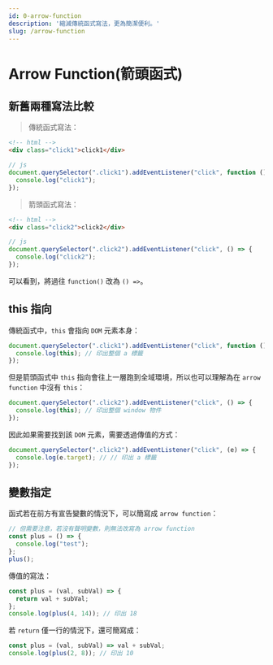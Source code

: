 ```yaml
---
id: 0-arrow-function
description: '縮減傳統函式寫法，更為簡潔便利。'
slug: /arrow-function
---
```


# Arrow Function(箭頭函式)

## 新舊兩種寫法比較

> 傳統函式寫法：

```html
<!-- html -->
<div class="click1">click1</div>
```

```javascript
// js
document.querySelector(".click1").addEventListener("click", function () {
  console.log("click1");
});
```

> 箭頭函式寫法：

```html
<!-- html -->
<div class="click2">click2</div>
```

```javascript
// js
document.querySelector(".click2").addEventListener("click", () => {
  console.log("click2");
});
```

可以看到，將過往 `function()` 改為 `() =>`。

## this 指向

傳統函式中，`this` 會指向 `DOM` 元素本身：

```javascript
document.querySelector(".click1").addEventListener("click", function () {
  console.log(this); // 印出整個 a 標籤
});
```

但是箭頭函式中 `this` 指向會往上一層跑到全域環境，所以也可以理解為在 `arrow function` 中沒有 `this`：

```javascript
document.querySelector(".click2").addEventListener("click", () => {
  console.log(this); // 印出整個 window 物件
});
```

因此如果需要找到該 `DOM` 元素，需要透過傳值的方式：

```javascript
document.querySelector(".click2").addEventListener("click", (e) => {
  console.log(e.target); // // 印出 a 標籤
});
```

## 變數指定

函式若在前方有宣告變數的情況下，可以簡寫成 `arrow function`：

```javascript
// 但需要注意，若沒有聲明變數，則無法改寫為 arrow function
const plus = () => {
  console.log("test");
};
plus();
```

傳值的寫法：

```javascript
const plus = (val, subVal) => {
  return val + subVal;
};
console.log(plus(4, 14)); // 印出 18
```

若 `return` 僅一行的情況下，還可簡寫成：

```javascript
const plus = (val, subVal) => val + subVal;
console.log(plus(2, 8)); // 印出 10
```
